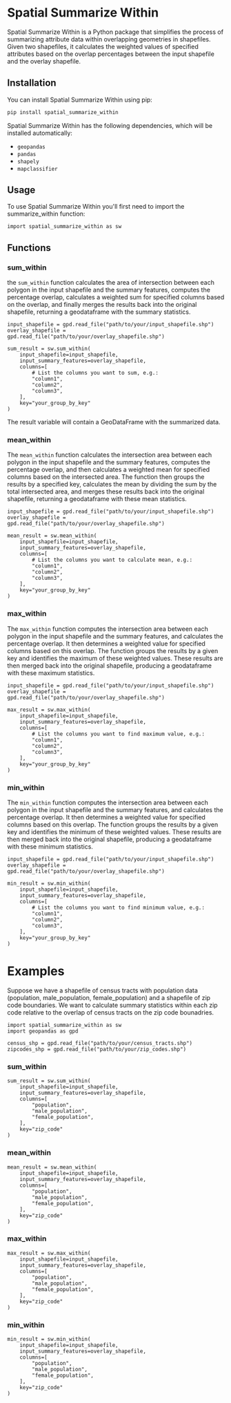 # Spatial Summarize Within
Spatial Summarize Within is a Python package that simplifies the process of summarizing attribute data within overlapping geometries in shapefiles. Given two shapefiles, it calculates the weighted values of specified attributes based on the overlap percentages between the input shapefile and the overlay shapefile.

## Installation

You can install Spatial Summarize Within using pip:

```bash
pip install spatial_summarize_within
```
Spatial Summarize Within has the following dependencies, which will be installed automatically:

* `geopandas`
* `pandas`
* `shapely`
* `mapclassifier`

## Usage
To use Spatial Summarize Within you'll first need to import the summarize_within function:
```
import spatial_summarize_within as sw
```
## Functions



### sum_within
the `sum_within` function calculates the area of intersection between each polygon in the input shapefile and the summary features, computes the percentage overlap, calculates a weighted sum for specified columns based on the overlap, and finally merges the results back into the original shapefile, returning a geodataframe with the summary statistics.

```
input_shapefile = gpd.read_file("path/to/your/input_shapefile.shp")
overlay_shapefile = gpd.read_file("path/to/your/overlay_shapefile.shp")

sum_result = sw.sum_within(
    input_shapefile=input_shapefile,
    input_summary_features=overlay_shapefile,
    columns=[
        # List the columns you want to sum, e.g.:
        "column1",
        "column2",
        "column3",
    ],
    key="your_group_by_key"
)

```
The result variable will contain a GeoDataFrame with the summarized data.

### mean_within
The `mean_within` function calculates the intersection area between each polygon in the input shapefile and the summary features, computes the percentage overlap, and then calculates a weighted mean for specified columns based on the intersected area. The function then groups the results by a specified key, calculates the mean by dividing the sum by the total intersected area, and merges these results back into the original shapefile, returning a geodataframe with these mean statistics.
```
input_shapefile = gpd.read_file("path/to/your/input_shapefile.shp")
overlay_shapefile = gpd.read_file("path/to/your/overlay_shapefile.shp")

mean_result = sw.mean_within(
    input_shapefile=input_shapefile,
    input_summary_features=overlay_shapefile,
    columns=[
        # List the columns you want to calculate mean, e.g.:
        "column1",
        "column2",
        "column3",
    ],
    key="your_group_by_key"
)
```

### max_within
The `max_within` function computes the intersection area between each polygon in the input shapefile and the summary features, and calculates the percentage overlap. It then determines a weighted value for specified columns based on this overlap. The function groups the results by a given key and identifies the maximum of these weighted values. These results are then merged back into the original shapefile, producing a geodataframe with these maximum statistics.

```
input_shapefile = gpd.read_file("path/to/your/input_shapefile.shp")
overlay_shapefile = gpd.read_file("path/to/your/overlay_shapefile.shp")

max_result = sw.max_within(
    input_shapefile=input_shapefile,
    input_summary_features=overlay_shapefile,
    columns=[
        # List the columns you want to find maximum value, e.g.:
        "column1",
        "column2",
        "column3",
    ],
    key="your_group_by_key"
)
```

### min_within
The `min_within` function computes the intersection area between each polygon in the input shapefile and the summary features, and calculates the percentage overlap. It then determines a weighted value for specified columns based on this overlap. The function groups the results by a given key and identifies the minimum of these weighted values. These results are then merged back into the original shapefile, producing a geodataframe with these minimum statistics.

```
input_shapefile = gpd.read_file("path/to/your/input_shapefile.shp")
overlay_shapefile = gpd.read_file("path/to/your/overlay_shapefile.shp")

min_result = sw.min_within(
    input_shapefile=input_shapefile,
    input_summary_features=overlay_shapefile,
    columns=[
        # List the columns you want to find minimum value, e.g.:
        "column1",
        "column2",
        "column3",
    ],
    key="your_group_by_key"
)
```

# Examples
Suppose we have a shapefile of census tracts with population data (population, male_population, female_population) and a shapefile of zip code boundaries. We want to calculate summary statistics within each zip code relative to the overlap of census tracts on the zip code bounadries.

```
import spatial_summarize_within as sw
import geopandas as gpd
```

```
census_shp = gpd.read_file("path/to/your/census_tracts.shp")
zipcodes_shp = gpd.read_file("path/to/your/zip_codes.shp")
```

### sum_within

```
sum_result = sw.sum_within(
    input_shapefile=input_shapefile,
    input_summary_features=overlay_shapefile,
    columns=[
        "population",
        "male_population",
        "female_population",
    ],
    key="zip_code"
)
```
### mean_within

```
mean_result = sw.mean_within(
    input_shapefile=input_shapefile,
    input_summary_features=overlay_shapefile,
    columns=[
        "population",
        "male_population",
        "female_population",
    ],
    key="zip_code"
)
```
### max_within

```
max_result = sw.max_within(
    input_shapefile=input_shapefile,
    input_summary_features=overlay_shapefile,
    columns=[
        "population",
        "male_population",
        "female_population",
    ],
    key="zip_code"
)
```
### min_within

```
min_result = sw.min_within(
    input_shapefile=input_shapefile,
    input_summary_features=overlay_shapefile,
    columns=[
        "population",
        "male_population",
        "female_population",
    ],
    key="zip_code"
)
```
